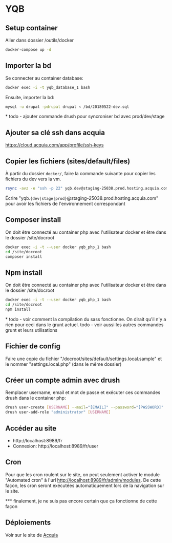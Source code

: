 # YQB

## Setup container

Aller dans dossier /outils/docker

```bash
docker-compose up -d
```

## Importer la bd

Se connecter au container database:

```bash
docker exec -i -t yqb_database_1 bash
```

Ensuite, importer la bd:

```bash
mysql -u drupal -pdrupal drupal < /bd/20180522-dev.sql
```

\* todo - ajouter commande drush pour syncroniser bd avec prod/dev/stage

## Ajouter sa clé ssh dans acquia

<https://cloud.acquia.com/app/profile/ssh-keys>

## Copier les fichiers (sites/default/files)

À partir du dossier `docker/`, faire la commande suivante pour copier les fichiers du dev vers la vm.

```bash
rsync -avz -e "ssh -p 22" yqb.dev@staging-25038.prod.hosting.acquia.com:/var/www/html/yqbdev/docroot/sites/default/files/ ../../docroot/sites/default/files
```

Écrire "yqb.`{dev|stage|prod}`@staging-25038.prod.hosting.acquia.com" pour avoir les fichiers de l'environnement correspondant

## Composer install

On doit être connecté au container php avec l'utilisateur docker et être dans le dossier /site/docroot

```bash
docker exec -i -t --user docker yqb_php_1 bash
cd /site/docroot
composer install
```

## Npm install

On doit être connecté au container php avec l'utilisateur docker et être dans le dossier /site/docroot

```bash
docker exec -i -t --user docker yqb_php_1 bash
cd /site/docroot
npm install
```

\* todo - voir comment la compilation du sass fonctionne. On dirait qu'il n'y a rien pour ceci dans le grunt actuel.
todo - voir aussi les autres commandes grunt et leurs utilisations

## Fichier de config

Faire une copie du fichier "/docroot/sites/default/settings.local.sample" et le nommer "settings.local.php" (dans le même dossier)

## Créer un compte admin avec drush

Remplacer username, email et mot de passe et exécuter ces commandes drush dans le container php:

```bash
drush user-create [USERNAME] --mail="[EMAIL]" --password="[PASSWORD]"
drush user-add-role "administrator" [USERNAME]
```

## Accéder au site

- http://localhost:8989/fr
- Connexion: http://localhost:8989/fr/user

## Cron

Pour que les cron roulent sur le site, on peut seulement activer le module "Automated cron" à l'url <http://localhost:8989/fr/admin/modules>.
De cette façon, les cron seront exécutées automatiquement lors de la navigation sur le site.

*** finalement, je ne suis pas encore certain que ça fonctionne de cette façon

## Déploiements

Voir sur le site de [Acquia](https://cloud.acquia.com)
